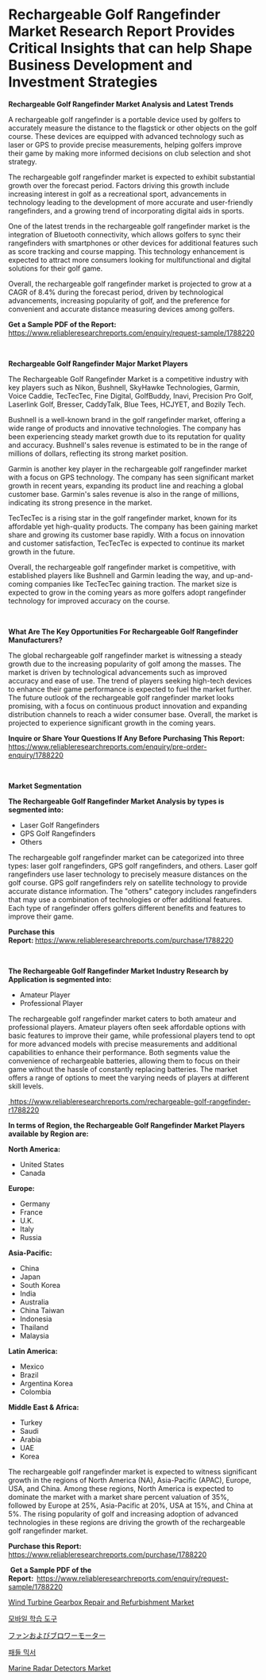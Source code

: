 <p><h1>Rechargeable Golf Rangefinder Market Research Report Provides Critical Insights that can help Shape Business Development and Investment Strategies</h1></p><p><strong>Rechargeable Golf Rangefinder Market Analysis and Latest Trends</strong></p>
<p><p>A rechargeable golf rangefinder is a portable device used by golfers to accurately measure the distance to the flagstick or other objects on the golf course. These devices are equipped with advanced technology such as laser or GPS to provide precise measurements, helping golfers improve their game by making more informed decisions on club selection and shot strategy.</p><p>The rechargeable golf rangefinder market is expected to exhibit substantial growth over the forecast period. Factors driving this growth include increasing interest in golf as a recreational sport, advancements in technology leading to the development of more accurate and user-friendly rangefinders, and a growing trend of incorporating digital aids in sports.</p><p>One of the latest trends in the rechargeable golf rangefinder market is the integration of Bluetooth connectivity, which allows golfers to sync their rangefinders with smartphones or other devices for additional features such as score tracking and course mapping. This technology enhancement is expected to attract more consumers looking for multifunctional and digital solutions for their golf game.</p><p>Overall, the rechargeable golf rangefinder market is projected to grow at a CAGR of 8.4% during the forecast period, driven by technological advancements, increasing popularity of golf, and the preference for convenient and accurate distance measuring devices among golfers.</p></p>
<p><strong>Get a Sample PDF of the Report:&nbsp;</strong> <a href="https://www.reliableresearchreports.com/enquiry/request-sample/1788220">https://www.reliableresearchreports.com/enquiry/request-sample/1788220</a></p>
<p>&nbsp;</p>
<p><strong>Rechargeable Golf Rangefinder Major Market Players</strong></p>
<p><p>The Rechargeable Golf Rangefinder Market is a competitive industry with key players such as Nikon, Bushnell, SkyHawke Technologies, Garmin, Voice Caddie, TecTecTec, Fine Digital, GolfBuddy, Inavi, Precision Pro Golf, Laserlink Golf, Bresser, CaddyTalk, Blue Tees, HCJYET, and Bozily Tech.</p><p>Bushnell is a well-known brand in the golf rangefinder market, offering a wide range of products and innovative technologies. The company has been experiencing steady market growth due to its reputation for quality and accuracy. Bushnell's sales revenue is estimated to be in the range of millions of dollars, reflecting its strong market position.</p><p>Garmin is another key player in the rechargeable golf rangefinder market with a focus on GPS technology. The company has seen significant market growth in recent years, expanding its product line and reaching a global customer base. Garmin's sales revenue is also in the range of millions, indicating its strong presence in the market.</p><p>TecTecTec is a rising star in the golf rangefinder market, known for its affordable yet high-quality products. The company has been gaining market share and growing its customer base rapidly. With a focus on innovation and customer satisfaction, TecTecTec is expected to continue its market growth in the future.</p><p>Overall, the rechargeable golf rangefinder market is competitive, with established players like Bushnell and Garmin leading the way, and up-and-coming companies like TecTecTec gaining traction. The market size is expected to grow in the coming years as more golfers adopt rangefinder technology for improved accuracy on the course.</p></p>
<p>&nbsp;</p>
<p><strong>What Are The Key Opportunities For Rechargeable Golf Rangefinder Manufacturers?</strong></p>
<p><p>The global rechargeable golf rangefinder market is witnessing a steady growth due to the increasing popularity of golf among the masses. The market is driven by technological advancements such as improved accuracy and ease of use. The trend of players seeking high-tech devices to enhance their game performance is expected to fuel the market further. The future outlook of the rechargeable golf rangefinder market looks promising, with a focus on continuous product innovation and expanding distribution channels to reach a wider consumer base. Overall, the market is projected to experience significant growth in the coming years.</p></p>
<p><strong>Inquire or Share Your Questions If Any Before Purchasing This Report:</strong> <a href="https://www.reliableresearchreports.com/enquiry/pre-order-enquiry/1788220">https://www.reliableresearchreports.com/enquiry/pre-order-enquiry/1788220</a></p>
<p>&nbsp;</p>
<p><strong>Market Segmentation</strong></p>
<p><strong>The Rechargeable Golf Rangefinder Market Analysis by types is segmented into:</strong></p>
<p><ul><li>Laser Golf Rangefinders</li><li>GPS Golf Rangefinders</li><li>Others</li></ul></p>
<p><p>The rechargeable golf rangefinder market can be categorized into three types: laser golf rangefinders, GPS golf rangefinders, and others. Laser golf rangefinders use laser technology to precisely measure distances on the golf course. GPS golf rangefinders rely on satellite technology to provide accurate distance information. The "others" category includes rangefinders that may use a combination of technologies or offer additional features. Each type of rangefinder offers golfers different benefits and features to improve their game.</p></p>
<p><strong>Purchase this Report:&nbsp;</strong><a href="https://www.reliableresearchreports.com/purchase/1788220">https://www.reliableresearchreports.com/purchase/1788220</a></p>
<p>&nbsp;</p>
<p><strong>The Rechargeable Golf Rangefinder Market Industry Research by Application is segmented into:</strong></p>
<p><ul><li>Amateur Player</li><li>Professional Player</li></ul></p>
<p><p>The rechargeable golf rangefinder market caters to both amateur and professional players. Amateur players often seek affordable options with basic features to improve their game, while professional players tend to opt for more advanced models with precise measurements and additional capabilities to enhance their performance. Both segments value the convenience of rechargeable batteries, allowing them to focus on their game without the hassle of constantly replacing batteries. The market offers a range of options to meet the varying needs of players at different skill levels.</p></p>
<p><a href="https://www.reliableresearchreports.com/rechargeable-golf-rangefinder-r1788220">&nbsp;https://www.reliableresearchreports.com/rechargeable-golf-rangefinder-r1788220</a></p>
<p><strong>In terms of Region, the Rechargeable Golf Rangefinder Market Players available by Region are:</strong></p>
<p>
    <p> <strong> North America: </strong>
        <ul>
            <li>United States</li>
            <li>Canada</li>
        </ul>
        </p> 
    <p> <strong> Europe: </strong>
        <ul>
            <li>Germany</li>
            <li>France</li>
            <li>U.K.</li>
            <li>Italy</li>
            <li>Russia</li>
        </ul>
        </p> 
    <p> <strong> Asia-Pacific: </strong>
        <ul>
            <li>China</li>
            <li>Japan</li>
            <li>South Korea</li>
            <li>India</li>
            <li>Australia</li>
            <li>China Taiwan</li>
            <li>Indonesia</li>
            <li>Thailand</li>
            <li>Malaysia</li>
        </ul>
        </p> 
    <p> <strong> Latin America: </strong>
        <ul>
            <li>Mexico</li>
            <li>Brazil</li>
            <li>Argentina Korea</li>
            <li>Colombia</li>
        </ul>
        </p> 
    <p> <strong> Middle East & Africa: </strong>
        <ul>
            <li>Turkey</li>
            <li>Saudi</li>
            <li>Arabia</li>
            <li>UAE</li>
            <li>Korea</li>
        </ul>
    </p>
    </p>
<p><p>The rechargeable golf rangefinder market is expected to witness significant growth in the regions of North America (NA), Asia-Pacific (APAC), Europe, USA, and China. Among these regions, North America is expected to dominate the market with a market share percent valuation of 35%, followed by Europe at 25%, Asia-Pacific at 20%, USA at 15%, and China at 5%. The rising popularity of golf and increasing adoption of advanced technologies in these regions are driving the growth of the rechargeable golf rangefinder market.</p></p>
<p><strong>Purchase this Report: </strong><a href="https://www.reliableresearchreports.com/purchase/1788220">https://www.reliableresearchreports.com/purchase/1788220</a></p>
<p>&nbsp;<strong>Get a Sample PDF of the Report:&nbsp;&nbsp;</strong><a href="https://www.reliableresearchreports.com/enquiry/request-sample/1788220">https://www.reliableresearchreports.com/enquiry/request-sample/1788220</a></p>
<p><strong></strong></p>
<p><p><a href="https://valiant-lunge-8fe.notion.site/Wind-Turbine-Gearbox-Repair-and-Refurbishment-Market-Report-Reveals-the-Latest-Trends-And-Growth-Opp-0f1168a5b71b40cdb46ac770334426e7">Wind Turbine Gearbox Repair and Refurbishment Market</a></p><p><a href="https://medium.com/@marchall15/%EB%AA%A8%EB%B0%94%EC%9D%BC-%ED%95%99%EC%8A%B5-%EB%8F%84%EA%B5%AC-%EC%8B%9C%EC%9E%A5-%EC%9D%B8%EC%82%AC%EC%9D%B4%ED%8A%B8-%EC%8B%9C%EC%9E%A5-%EB%8F%99%ED%96%A5-%EC%84%B1%EC%9E%A5-2024%EB%85%84%EB%B6%80%ED%84%B0-2031%EB%85%84%EA%B9%8C%EC%A7%80-%EC%98%88%EC%83%81%EB%90%9C-%EC%A0%84%EB%A7%9D-6a05a211be99">모바일 학습 도구</a></p><p><a href="https://github.com/efcvopdgkdx128/Market-Research-Report-List-1/blob/main/475548336012.md">ファンおよびブロワーモーター</a></p><p><a href="https://github.com/fredrickeglers/Market-Research-Report-List-1/blob/main/943095533063.md">패들 믹서</a></p><p><a href="https://view.publitas.com/reportprime-1/marine-radar-detectors-market-size-reveals-the-best-marketing-channels-in-global-industry/">Marine Radar Detectors Market</a></p></p>